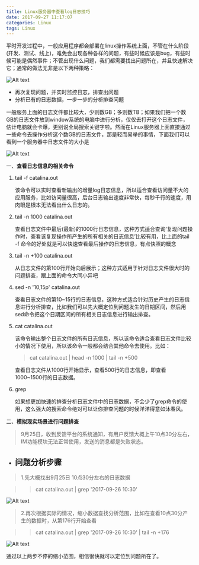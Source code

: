 ```yaml
---
title: Linux服务器中查看log日志技巧
date: 2017-09-27 11:17:07
categories: Linux
tags: Linux
---
```

平时开发过程中，一般应用程序都会部署在linux操作系统上面，不管在什么阶段(开发、测试、线上)，难免会出现各种各样的问题，有些时候应该是bug，有些时候可能是偶然事件；不管出现什么问题，我们都需要找出问题所在，并且快速解决它；通常的做法无非是以下两种策略：

![Alt text](http://soujava.com/images/log0.jpg)

<!--more-->

- 再次复现问题，并实时监控日志，排查出问题
- 分析已有的日志数据，一步一步的分析排查问题

一般服务上面的日志文件都比较大，少则数GB；多则数TB；如果我们把一个数GB的日志文件放到window系统的电脑中进行分析，仅仅去打开这个日志文件，估计电脑就会卡爆，更别说全局搜索关键字啦。然而在Linux服务器上面直接通过一些命令去操作分析这个数GB的日志文件，那是轻而易举的事情，下面我们可以看到一个服务器中日志文件的大小是


![Alt text](http://soujava.com/images/log1.png)



一、**查看日志信息的相关命令**

1. tail -f catalina.out

	该命令可以实时查看新输出的增量log日志信息，所以适合查看访问量不大的应用服务，比如访问量很高，后台日志输出速度非常快，每秒千行的速度，用肉眼是根本无法看出什么日志的。

2. tail -n 1000 catalina.out

	查看日志文件中最后(最新)的1000行日志信息，这种方式适合查询‘复现问题操作时，查看该复现操作所产生的所有相关的日志信息’比较有用，比上面的tail -f 命令的好处就是可以快速查看最后操作的日志信息，有点快照的概念

3. tail -n +100 catalina.out
	
	从日志文件的第100行开始向后展示；这种方式适用于针对日志文件很大时的问题排查，跟上面的命令大同小异吧
	
4. sed -n '10,15p' catalina.out
	
	查看日志文件的第10~15行的日志信息，这种方式适合针对历史产生的日志信息进行分析排查，比如我们可以先大概定位到问题发生的日期区间，然后用sed命令把这个日期区间的所有相关日志信息进行输出排查。	
	
5. cat catalina.out
	
	该命令输出整个日志文件的所有日志信息，所以该命令适合查看日志文件比较小的情况下使用，所以该命令一般都会结合其他命令去使用。比如：

	>cat catalina.out | head -n 1000 | tail -n +500
	
	查看日志文件从1000行开始显示，查看500行的日志信息，即查看1000~1500行的日志数据。

6. grep

	如果想更加快速的排查分析日志文件中的日志数据，不会少了grep命令的使用，这么强大的搜索命令绝对可以让你排查问题的时候洋洋得意如沐春风。


二、**模拟现实场景进行问题排查**


>9月25日，收到反馈平台的系统通知，有用户反馈大概上午10点30分左右，IM功能模块无法正常使用，发送的消息都是失败状态。


- 问题分析步骤
	- 
>1.先大概找出9月25日 10点30分左右的日志数据

>>cat catalina.out | grep '2017-09-26 10:30'

![Alt text](http://soujava.com/images/log2.png)


>2.再次根据实际的情况，缩小数据查找分析范围，比如在查看10点30分产生的数据时，从第176行开始查看

>>cat catalina.out | grep '2017-09-26 10:30' | tail -n +176

![Alt text](http://soujava.com/images/log3.png)


通过以上两步不停的缩小范围，相信很快就可以定位到问题所在了。
 





